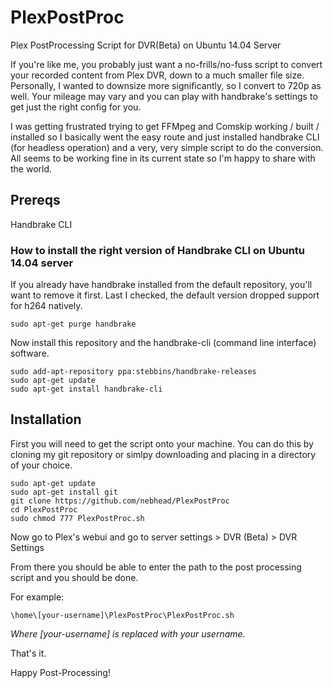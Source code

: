 # PlexPostProc
Plex PostProcessing Script for DVR(Beta) on Ubuntu 14.04 Server

If you're like me, you probably just want a no-frills/no-fuss script to convert your recorded content from Plex DVR, down to a much smaller file size.  Personally, I wanted to downsize more significantly, so I convert to 720p as well.  Your mileage may vary and you can play with handbrake's settings to get just the right config for you.  

I was getting frustrated trying to get FFMpeg and Comskip working / built / installed so I basically went the easy route and just installed handbrake CLI (for headless operation) and a very, very simple script to do the conversion.  All seems to be working fine in its current state so I'm happy to share with the world. 

## Prereqs
Handbrake CLI

### How to install the right version of Handbrake CLI on Ubuntu 14.04 server

If you already have handbrake installed from the default repository, you'll want to remove it first.  Last I checked, the default version dropped support for h264 natively.  
~~~~
sudo apt-get purge handbrake
~~~~

Now install this repository and the handbrake-cli (command line interface) software. 

~~~~
sudo add-apt-repository ppa:stebbins/handbrake-releases
sudo apt-get update
sudo apt-get install handbrake-cli
~~~~
## Installation

First you will need to get the script onto your machine.  You can do this by cloning my git repository or simlpy downloading and placing in a directory of your choice.  

~~~~
sudo apt-get update
sudo apt-get install git
git clone https://github.com/nebhead/PlexPostProc
cd PlexPostProc
sudo chmod 777 PlexPostProc.sh
~~~~

Now go to Plex's webui and go to server settings > DVR (Beta) > DVR Settings

From there you should be able to enter the path to the post processing script and you should be done.  

For example: 
~~~~
\home\[your-username]\PlexPostProc\PlexPostProc.sh
~~~~
_Where [your-username] is replaced with your username._

That's it.  

Happy Post-Processing!
